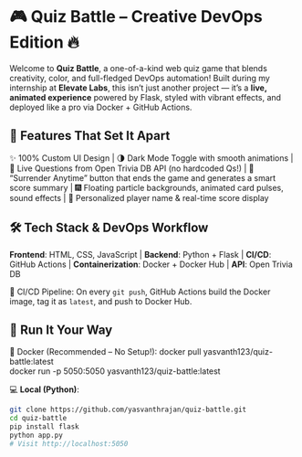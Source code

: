 # 🎮 Quiz Battle – Creative DevOps Edition 🔥  
Welcome to **Quiz Battle**, a one-of-a-kind web quiz game that blends creativity, color, and full-fledged DevOps automation! Built during my internship at **Elevate Labs**, this isn’t just another project — it’s a **live, animated experience** powered by Flask, styled with vibrant effects, and deployed like a pro via Docker + GitHub Actions.  

## 🌟 Features That Set It Apart  
✨ 100% Custom UI Design | 🌗 Dark Mode Toggle with smooth animations | 🔄 Live Questions from Open Trivia DB API (no hardcoded Qs!) | 🧠 “Surrender Anytime” button that ends the game and generates a smart score summary | 🎆 Floating particle backgrounds, animated card pulses, sound effects | 💬 Personalized player name & real-time score display  

## 🛠️ Tech Stack & DevOps Workflow  
**Frontend**: HTML, CSS, JavaScript | **Backend**: Python + Flask | **CI/CD**: GitHub Actions | **Containerization**: Docker + Docker Hub | **API**: Open Trivia DB  

🔁 CI/CD Pipeline: On every `git push`, GitHub Actions build the Docker image, tag it as `latest`, and push to Docker Hub.  

## 🚀 Run It Your Way  
🐳 Docker (Recommended – No Setup!):
 docker pull yasvanth123/quiz-battle:latest  
 docker run -p 5050:5050 yasvanth123/quiz-battle:latest  

💻 **Local (Python)**:  
```bash
git clone https://github.com/yasvanthrajan/quiz-battle.git  
cd quiz-battle  
pip install flask  
python app.py  
# Visit http://localhost:5050

